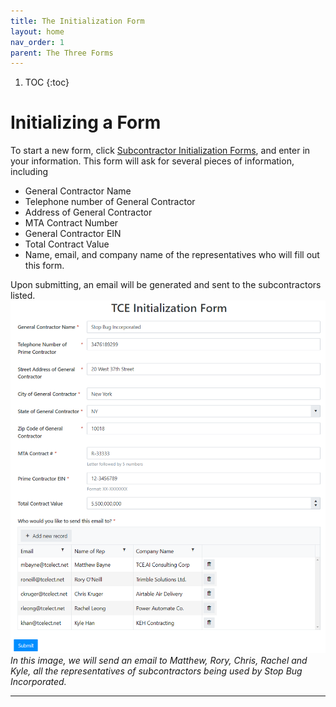 ```yaml
---
title: The Initialization Form
layout: home
nav_order: 1
parent: The Three Forms
---
```


1. TOC
{:toc}

# Initializing a Form
To start a new form, click [Subcontractor Initialization Forms], and enter in your information. This form will ask for several pieces of information, including
- General Contractor Name
- Telephone number of General Contractor
- Address of General Contractor
- MTA Contract Number
- General Contractor EIN
- Total Contract Value
- Name, email, and company name of the representatives who will fill out this form.

Upon submitting, an email will be generated and sent to the subcontractors listed. 
![](/assets/images/initForm.png)
*In this image, we will send an email to Matthew, Rory, Chris, Rachel and Kyle, all the representatives of subcontractors being used by Stop Bug Incorporated.*


----

[Subcontractor Initialization Forms]: forms/initialization.html

[Subcontractor Forms]: forms/subForm.html

[Correction Forms]: forms/correction.html
